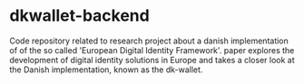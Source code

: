 # dkwallet-backend
Code repository related to research project about a danish implementation of of the so called 'European Digital Identity Framework'. paper explores the development of digital identity solutions in Europe and takes a closer look at the Danish implementation, known as the dk-wallet.
